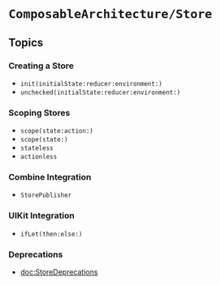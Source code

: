 # ``ComposableArchitecture/Store``

## Topics

### Creating a Store

- ``init(initialState:reducer:environment:)``
- ``unchecked(initialState:reducer:environment:)``

### Scoping Stores

- ``scope(state:action:)``
- ``scope(state:)``
- ``stateless``
- ``actionless``

### Combine Integration

- ``StorePublisher``

### UIKit Integration

- ``ifLet(then:else:)``

### Deprecations

- <doc:StoreDeprecations>
